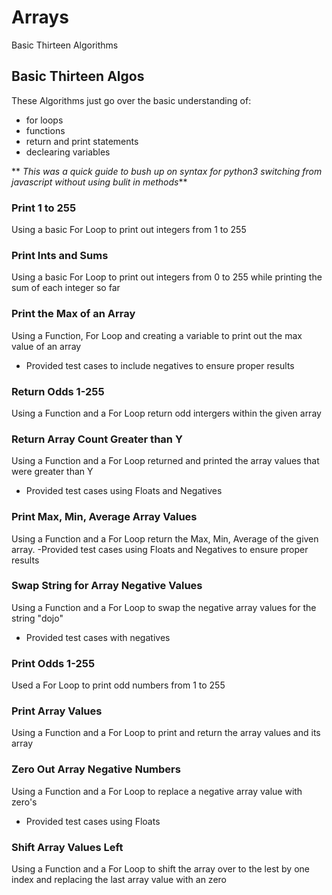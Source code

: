 # Arrays
Basic Thirteen Algorithms 

## Basic Thirteen Algos
These Algorithms just go over the basic understanding of:
- for loops
- functions
- return and print statements
- declearing variables

** _This was a quick guide to bush up on syntax for python3 switching from javascript without using bulit in methods_**

### Print 1 to 255
Using a basic For Loop to print out integers from 1 to 255


### Print Ints and Sums
Using a basic For Loop to print out integers from 0 to 255 while printing the sum of each integer so far

### Print the Max of an Array
Using a Function, For Loop and creating a variable to print out the max value of an array
- Provided test cases to include negatives to ensure proper results

### Return Odds 1-255
Using a Function and a For Loop return odd intergers within the given array

### Return Array Count Greater than Y
Using a Function and a For Loop returned and printed the array values that were greater than Y
- Provided test cases using Floats and Negatives

### Print Max, Min, Average Array Values
Using a Function and a For Loop return the Max, Min, Average of the given array. 
-Provided test cases using Floats and Negatives to ensure proper results

### Swap String for Array Negative Values
Using a Function and a For Loop to swap the negative array values for the string "dojo"
- Provided test cases with negatives

### Print Odds 1-255
Used a For Loop to print odd numbers from 1 to 255

### Print Array Values
Using a Function and a For Loop to print and return the array values and its array 

### Zero Out Array Negative Numbers
Using a Function and a For Loop to replace a negative array value with zero's
- Provided test cases using Floats

### Shift Array Values Left
Using a Function and a For Loop to shift the array over to the lest by one index and replacing the last array value with an zero